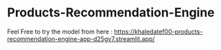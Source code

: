 # Products-Recommendation-Engine

Feel Free to try the model from here : https://khaledatef00-products-recommendation-engine-app-d25gv7.streamlit.app/
